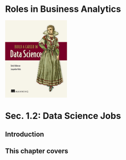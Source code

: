 
# Roles in Business Analytics


<img src="../Images/BCDS_Book_Cover.jpg" width="200"/>

# Sec. 1.2: Data Science Jobs

## Introduction

This chapter covers
- 

